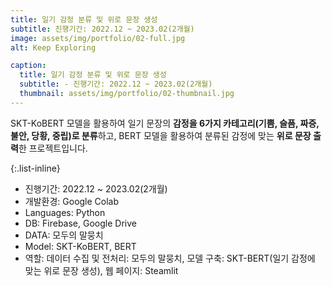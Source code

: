 ```yaml
---
title: 일기 감정 분류 및 위로 문장 생성
subtitle: 진행기간: 2022.12 ~ 2023.02(2개월)
image: assets/img/portfolio/02-full.jpg
alt: Keep Exploring

caption:
  title: 일기 감정 분류 및 위로 문장 생성
  subtitle: - 진행기간: 2022.12 ~ 2023.02(2개월)
  thumbnail: assets/img/portfolio/02-thumbnail.jpg
---
```

SKT-KoBERT 모델을 활용하여 일기 문장의 **감정을 6가지 카테고리(기쁨, 슬픔, 짜증, 불안, 당황, 중립)로 분류**하고, BERT 모델을 활용하여 분류된 감정에 맞는 **위로 문장 출력**한 프로젝트입니다.

{:.list-inline}
- 진행기간: 2022.12 ~ 2023.02(2개월)
- 개발환경: Google Colab
- Languages: Python
- DB: Firebase, Google Drive
- DATA: 모두의 말뭉치
- Model: SKT-KoBERT, BERT
- 역할: 데이터 수집 및 전처리: 모두의 말뭉치, 모델 구축: SKT-BERT(일기 감정에 맞는 위로 문장 생성), 웹 페이지: Steamlit
